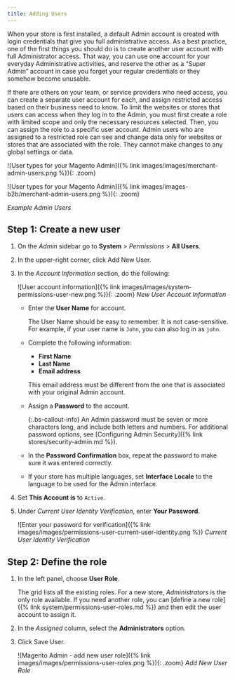```yaml
---
title: Adding Users
---
```


When your store is first installed, a default Admin account is created with login credentials that give you full administrative access. As a best practice, one of the first things you should do is to create another user account with full Administrator access. That way, you can use one account for your everyday Administrative activities, and reserve the other as a “Super Admin” account in case you forget your regular credentials or they somehow become unusable.

If there are others on your team, or service providers who need access, you can create a separate user account for each, and assign restricted access based on their business need to know. To limit the websites or stores that users can access when they log in to the Admin, you must first create a role with limited scope and only the necessary resources selected. Then, you can assign the role to a specific user account. Admin users who are assigned to a restricted role can see and change data only for websites or stores that are associated with the role. They cannot make changes to any global settings or data.

<!--{% if "Default.CE Only,Default.EE Screenshot" contains site.edition %}-->
![User types for your Magento Admin]({% link images/images/merchant-admin-users.png %}){: .zoom}
<!--{% endif %}-->
<!--{% if "Default.B2B Only" contains site.edition %}-->
![User types for your Magento Admin]({% link images/images-b2b/merchant-admin-users.png %}){: .zoom}
<!--{% endif %}-->
_Example Admin Users_

## Step 1: Create a new user

1. On the _Admin_ sidebar go to **System** > _Permissions_ > **All Users**.

1. In the upper-right corner, click <span class="btn">Add New User</span>.

1. In the _Account Information_ section, do the following:

    ![User account information]({% link images/images/system-permissions-user-new.png %}){: .zoom}
    _New User Account Information_

    - Enter the **User Name** for account.

        The User Name should be easy to remember. It is not case-sensitive. For example, if your user name is `John`, you can also log in as `john`.

    - Complete the following information:

        - **First Name**
        - **Last Name**
        - **Email address**

        This email address must be different from the one that is associated with your original Admin account.

    - Assign a **Password** to the account.

        {:.bs-callout-info}
        An Admin password must be seven or more characters long, and include both letters and numbers. For additional password options, see [Configuring Admin Security]({% link stores/security-admin.md %}).

    - In the **Password Confirmation** box, repeat the password to make sure it was entered correctly.

    - If your store has multiple languages, set **Interface Locale** to the language to be used for the Admin interface.

1. Set **This Account is** to `Active`.

1. Under _Current User Identity Verification_, enter **Your Password**.

    ![Enter your password for verification]({% link images/images/permissions-user-current-user-identity.png %})
    _Current User Identity Verification_

## Step 2: Define the role

1. In the left panel, choose **User Role**.

   The grid lists all the existing roles. For a new store, _Administrators_ is the only role available. If you need another role, you can [define a new role]({% link system/permissions-user-roles.md %}) and then edit the user account to assign it.

1. In the _Assigned_ column, select the **Administrators** option.

1. Click <span class="btn">Save User</span>.

    ![Magento Admin - add new user role]({% link images/images/permissions-user-roles.png %}){: .zoom}
    _Add New User Role_
